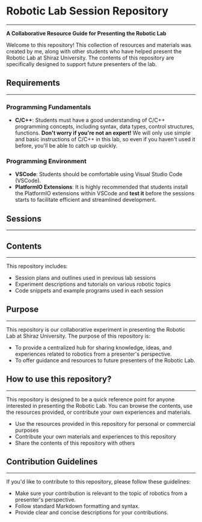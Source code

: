 # Robotic Lab Session Repository
--------------------------------

**A Collaborative Resource Guide for Presenting the Robotic Lab**

Welcome to this repository! This collection of resources and materials was created by me, along with other students who have helped present the Robotic Lab at Shiraz University. The contents of this repository are specifically designed to support future presenters of the lab.

## Requirements
--------------

### Programming Fundamentals

* **C/C++**: Students must have a good understanding of C/C++ programming concepts, including syntax, data types, control structures, functions.
**Don't worry if you're not an expert!** We will only use simple and basic instructions of C/C++ in this lab, so even if you haven't used it before, you'll be able to catch up quickly.

### Programming Environment

* **VSCode**: Students should be comfortable using Visual Studio Code (VSCode).
* **PlatformIO Extensions**: It is highly recommended that students install the PlatformIO extensions within VSCode and **test it** before the sessions starts to facilitate efficient and streamlined development.

## Sessions
------------


## Contents
------------

This repository includes:

* Session plans and outlines used in previous lab sessions
* Experiment descriptions and tutorials on various robotic topics
* Code snippets and example programs used in each session

## Purpose
----------

This repository is our collaborative experiment in presenting the Robotic Lab at Shiraz University. The purpose of this repository is:

* To provide a centralized hub for sharing knowledge, ideas, and experiences related to robotics from a presenter's perspective.
* To offer guidance and resources to future presenters of the Robotic Lab.

## How to use this repository?
------------------------------

This repository is designed to be a quick reference point for anyone interested in presenting the Robotic Lab. You can browse the contents, use the resources provided, or contribute your own experiences and materials.


* Use the resources provided in this repository for personal or commercial purposes
* Contribute your own materials and experiences to this repository
* Share the contents of this repository with others

## Contribution Guidelines
---------------------------

If you'd like to contribute to this repository, please follow these guidelines:

* Make sure your contribution is relevant to the topic of robotics from a presenter's perspective.
* Follow standard Markdown formatting and syntax.
* Provide clear and concise descriptions for your contributions.


